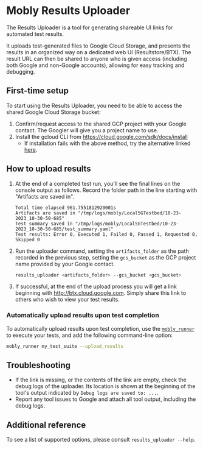 # Mobly Results Uploader

The Results Uploader is a tool for generating shareable UI links for automated
test results.

It uploads test-generated files to Google Cloud Storage, and presents the
results in an organized way on a dedicated web UI (Resultstore/BTX). The result 
URL can then be shared to anyone who is given access (including both Google and 
non-Google accounts), allowing for easy tracking and debugging.

## First-time setup

To start using the Results Uploader, you need to be able to access the shared
Google Cloud Storage bucket:

1. Confirm/request access to the shared GCP project with your Google contact.
   The Googler will give you a project name to use.
2. Install the gcloud CLI from https://cloud.google.com/sdk/docs/install
    * If installation fails with the above method, try the alternative linked
      [here](https://cloud.google.com/sdk/docs/downloads-versioned-archives#installation_instructions).

## How to upload results

1. At the end of a completed test run, you'll see the final lines on the console
   output as follows. Record the folder path in the line starting with
   "Artifacts are saved in".

    ```
    Total time elapsed 961.7551812920001s
    Artifacts are saved in "/tmp/logs/mobly/Local5GTestbed/10-23-2023_10-30-50-685"
    Test summary saved in "/tmp/logs/mobly/Local5GTestbed/10-23-2023_10-30-50-685/test_summary.yaml"
    Test results: Error 0, Executed 1, Failed 0, Passed 1, Requested 0, Skipped 0
    ```

2. Run the uploader command, setting the `artifacts_folder` as the path recorded
   in the previous step, setting the `gcs_bucket` as the GCP project name provided by your Google
   contact.
    ```bash
    results_uploader <artifacts_folder> --gcs_bucket <gcs_bucket>
    ```

4. If successful, at the end of the upload process you will get a link beginning
   with http://btx.cloud.google.com. Simply share this link to others who
   wish to view your test results.

### Automatically upload results upon test completion

To automatically upload results upon test completion, use the
[`mobly_runner`](../mobly_runner/README.md) to execute your tests, and 
add the following command-line option:

```bash
mobly_runner my_test_suite --upload_results
```

## Troubleshooting

* If the link is missing, or the contents of the link are empty, check the
  debug logs of the uploader. Its location is shown at the beginning of the
  tool's output indicated by `Debug logs are saved to: ...`.
* Report any tool issues to Google and attach all tool output, including the
  debug logs.

## Additional reference

To see a list of supported options, please consult `results_uploader --help`.
